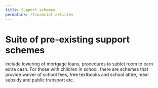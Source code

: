 ```yaml
---
title: Support schemes
permalink: /financial-articles
---
```


# Suite of pre-existing support schemes

Include lowering of mortgage loans, procedures to sublet room to earn extra cash.
For those with children in school, there are schemes that provide waiver of school fees,
free textbooks and school attire, meal subsidy and public transport etc.
